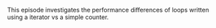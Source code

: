This episode investigates the performance differences of loops written using a
iterator vs a simple counter.
